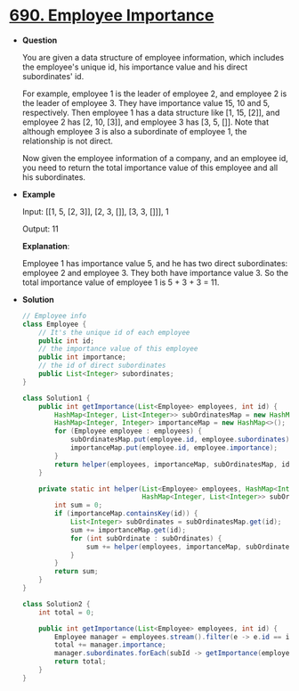# [690. Employee Importance](https://leetcode.com/problems/employee-importance/)

* **Question**

    You are given a data structure of employee information, which includes the employee's unique id, his importance value and his direct subordinates' id.
    
    For example, employee 1 is the leader of employee 2, and employee 2 is the leader of employee 3. They have importance value 15, 10 and 5, respectively. Then employee 1 has a data structure like [1, 15, [2]], and employee 2 has [2, 10, [3]], and employee 3 has [3, 5, []]. Note that although employee 3 is also a subordinate of employee 1, the relationship is not direct.
    
    Now given the employee information of a company, and an employee id, you need to return the total importance value of this employee and all his subordinates.
    
* **Example**

    Input: [[1, 5, [2, 3]], [2, 3, []], [3, 3, []]], 1
    
    Output: 11
    
    **Explanation**:
    
    Employee 1 has importance value 5, and he has two direct subordinates: employee 2 and employee 3. They both have importance value 3. So the total importance value of employee 1 is 5 + 3 + 3 = 11.

* **Solution**

    ```java
    // Employee info
    class Employee {
        // It's the unique id of each employee
        public int id;
        // the importance value of this employee
        public int importance;
        // the id of direct subordinates
        public List<Integer> subordinates;
    }
    
    class Solution1 {
        public int getImportance(List<Employee> employees, int id) {
            HashMap<Integer, List<Integer>> subOrdinatesMap = new HashMap<>();
            HashMap<Integer, Integer> importanceMap = new HashMap<>();
            for (Employee employee : employees) {
                subOrdinatesMap.put(employee.id, employee.subordinates);
                importanceMap.put(employee.id, employee.importance);
            }
            return helper(employees, importanceMap, subOrdinatesMap, id);
        }
    
        private static int helper(List<Employee> employees, HashMap<Integer, Integer> importanceMap,
                                  HashMap<Integer, List<Integer>> subOrdinatesMap, int id) {
            int sum = 0;
            if (importanceMap.containsKey(id)) {
                List<Integer> subOrdinates = subOrdinatesMap.get(id);
                sum += importanceMap.get(id);
                for (int subOrdinate : subOrdinates) {
                    sum += helper(employees, importanceMap, subOrdinatesMap, subOrdinate);
                }
            }
            return sum;
        }
    }
    
    class Solution2 {
        int total = 0;
    
        public int getImportance(List<Employee> employees, int id) {
            Employee manager = employees.stream().filter(e -> e.id == id).collect(Collectors.toList()).get(0);
            total += manager.importance;
            manager.subordinates.forEach(subId -> getImportance(employees, subId));
            return total;
        }
    }
    ```